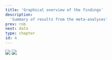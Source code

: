 ```yaml
---
title: 'Graphical overview of the findings'
description:
  'Summary of results from the meta-analyses'
prev: rob
next: data
type: chapter
id: 4
---
```


<exercise id="1" title="Sensitivity analysis including only studies judged as low risk of bias" type="slides">

<img src="/gofer_core_low.png" />

</exercise>

<exercise id="2" title="Sensitivity analysis including only studies judged as low risk of bias" type="slides">

<img src="/gofer_core_low.png" />

</exercise>